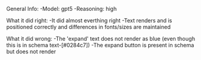 General Info:
-Model: gpt5
-Reasoning: high

What it did right:
-It did almost everthing right
-Text renders and is positioned correctly and differences in fonts/sizes are maintained

What it did wrong:
-The 'expand' text does not render as blue (even though this is in schema text-[#0284c7])
-The expand button is present in schema but does not render